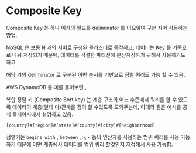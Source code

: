 # Composite Key

Composite Key 는 하나 이상의 필드를 deliminator 를 이요앟여 구분 지어 사용하는 방법.

NoSQL 은 보통 N 개의 서버로 구성된 클러스터로 동작하고, 데이터는 Key 를 기준으로 나눠 저장되기 때문에, 데이터를 적절한 파티션에 분산저장하기 위해서 사용하기도 하고 

해당 키의 deliminator 로 구분된 어떤 순서를 기반으로 정렬 쿼리도 가능 할 수 있음.

AWS DynamoDB 를 예를 들어보면 ,

복합 정렬 키 (Composite Sort key) 는 계층 구조의 어느 수준에서 쿼리를 할 수 있도록 데이터의 계층(일대 다)관계를 정의 할 수있도록 도와주는데, 아래와 같은 예시를 공식 홈페이지에서 설명하고 있음. 

`[country]#[region]#[state]#[county]#[city]#[neighborhood]`

정렬키는 `begins_with` , `between` , `>`, `<` 등의 연산자를 사용하는 범위 쿼리를 사용 가능하기 때문에 어떤 계층에서 데이터를 범위 쿼리 할것인지 지정해서 사용 가능함.

